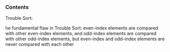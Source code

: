 ### Contents


 Trouble Sort:
 
 he fundamental flaw in Trouble Sort: even-index elements are compared with other even-index elements, and odd-index elements are compared with other odd-index elements, but even-index and odd-index elements are never compared with each other
